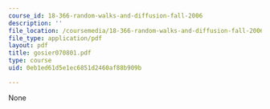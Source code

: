 ```yaml
---
course_id: 18-366-random-walks-and-diffusion-fall-2006
description: ''
file_location: /coursemedia/18-366-random-walks-and-diffusion-fall-2006/0eb1ed61d5e1ec6851d2460af88b909b_gosier070801.pdf
file_type: application/pdf
layout: pdf
title: gosier070801.pdf
type: course
uid: 0eb1ed61d5e1ec6851d2460af88b909b

---
```

None